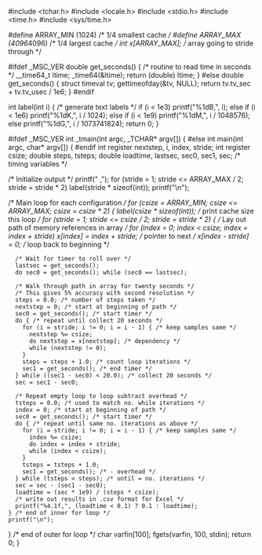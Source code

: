 #include <tchar.h>
#include <locale.h>
#include <stdio.h>
#include <time.h>
#include <sys/time.h>

#define ARRAY_MIN (1024) /* 1/4 smallest cache */
#define ARRAY_MAX (4096*4096) /* 1/4 largest cache */
int x[ARRAY_MAX]; /* array going to stride through */

#ifdef _MSC_VER
double get_seconds() { /* routine to read time in seconds */
  __time64_t ltime;
  _time64(&ltime);
  return (double) ltime;
}
#else
double get_seconds() {
  struct timeval tv;
  gettimeofday(&tv, NULL);
  return tv.tv_sec + tv.tv_usec / 1e6;
}
#endif

int label(int i) { /* generate text labels */
  if (i < 1e3) printf("%1dB,", i);
  else if (i < 1e6) printf("%1dK,", i / 1024);
  else if (i < 1e9) printf("%1dM,", i / 1048576);
  else printf("%1dG,", i / 1073741824);
  return 0;
}

#ifdef _MSC_VER
int _tmain(int argc, _TCHAR* argv[]) {
#else
int main(int argc, char* argv[]) {
#endif
  int register nextstep, i, index, stride;
  int register csize;
  double steps, tsteps;
  double loadtime, lastsec, sec0, sec1, sec; /* timing variables */

  /* Initialize output */
  printf(" ,");
  for (stride = 1; stride <= ARRAY_MAX / 2; stride = stride * 2)
    label(stride * sizeof(int));
  printf("\n");

  /* Main loop for each configuration */
  for (csize = ARRAY_MIN; csize <= ARRAY_MAX; csize = csize * 2) {
    label(csize * sizeof(int)); /* print cache size this loop */
    for (stride = 1; stride <= csize / 2; stride = stride * 2) {
      /* Lay out path of memory references in array */
      for (index = 0; index < csize; index = index + stride)
        x[index] = index + stride; /* pointer to next */
      x[index - stride] = 0; /* loop back to beginning */

      /* Wait for timer to roll over */
      lastsec = get_seconds();
      do sec0 = get_seconds(); while (sec0 == lastsec);

      /* Walk through path in array for twenty seconds */
      /* This gives 5% accuracy with second resolution */
      steps = 0.0; /* number of steps taken */
      nextstep = 0; /* start at beginning of path */
      sec0 = get_seconds(); /* start timer */
      do { /* repeat until collect 20 seconds */
        for (i = stride; i != 0; i = i - 1) { /* keep samples same */
          nextstep %= csize;
          do nextstep = x[nextstep]; /* dependency */
          while (nextstep != 0);
        }
        steps = steps + 1.0; /* count loop iterations */
        sec1 = get_seconds(); /* end timer */
      } while ((sec1 - sec0) < 20.0); /* collect 20 seconds */
      sec = sec1 - sec0;

      /* Repeat empty loop to loop subtract overhead */
      tsteps = 0.0; /* used to match no. while iterations */
      index = 0; /* start at beginning of path */
      sec0 = get_seconds(); /* start timer */
      do { /* repeat until same no. iterations as above */
        for (i = stride; i != 0; i = i - 1) { /* keep samples same */
          index %= csize;
          do index = index + stride;
          while (index < csize);
        }
        tsteps = tsteps + 1.0;
        sec1 = get_seconds(); /* - overhead */
      } while (tsteps < steps); /* until = no. iterations */
      sec = sec - (sec1 - sec0);
      loadtime = (sec * 1e9) / (steps * csize);
      /* write out results in .csv format for Excel */
      printf("%4.1f,", (loadtime < 0.1) ? 0.1 : loadtime);
    } /* end of inner for loop */
    printf("\n");
  } /* end of outer for loop */
  char varfin[100];
  fgets(varfin, 100, stdin);
  return 0;
}
